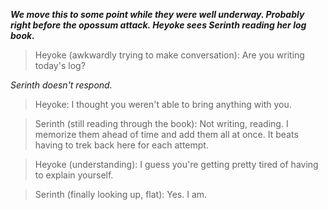 ***We move this to some point while they were well underway.
Probably right before the opossum attack.
Heyoke sees Serinth reading her log book.***

> Heyoke (awkwardly trying to make conversation):
Are you writing today's log?

*Serinth doesn't respond.*

> Heyoke:
I thought you weren't able to bring anything with you.

> Serinth (still reading through the book):
Not writing, reading.
I memorize them ahead of time and add them all at once.
It beats having to trek back here for each attempt.

> Heyoke (understanding):
I guess you're getting pretty tired of having to explain yourself.

> Serinth (finally looking up, flat):
Yes.
I am.